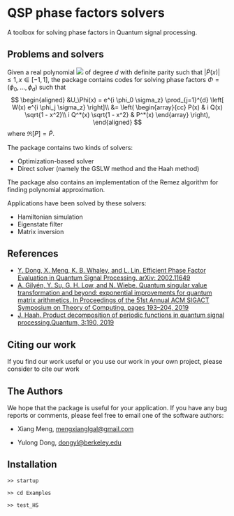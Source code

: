 ﻿

# QSP phase factors solvers  

A toolbox for solving phase factors in Quantum signal processing.

## Problems and solvers

Given a real polynomial <img src="http://chart.googleapis.com/chart?cht=tx&chl= \tilde P" style="border:none;"> of degree $d$ with definite parity such that $|\tilde P(x)|\le 1, x\in[-1,1]$, the package contains codes for solving phase factors $\Phi=(\phi_0,\dots,\phi_d)$ such that
$$
\begin{aligned}
        &U_\Phi(x) = e^{i \phi_0 \sigma_z} \prod_{j=1}^{d} \left[ W(x) e^{i \phi_j \sigma_z} \right]\\
        &= \left( \begin{array}{cc}
        P(x) & i Q(x) \sqrt{1 - x^2}\\
        i Q^*(x) \sqrt{1 - x^2} & P^*(x)
        \end{array} \right),
\end{aligned}
$$
where $\Re[P]=\tilde P$.

The package contains two kinds of solvers:

- Optimization-based solver 
- Direct solver (namely the GSLW method and the Haah method)

The package also contains an implementation of the Remez algorithm for finding polynomial approximation.

Applications have been solved by these solvers:

- Hamiltonian simulation
- Eigenstate filter
- Matrix inversion

## References

- [Y. Dong, X. Meng, K. B. Whaley, and L. Lin. Efficient Phase Factor Evaluation in Quantum Signal Processing. arXiv: 2002.11649](https://arxiv.org/abs/2002.11649)
- [A. Gilyén, Y. Su, G. H. Low, and N. Wiebe. Quantum singular value transformation and beyond: exponential improvements for quantum matrix arithmetics. In Proceedings of the 51st Annual ACM SIGACT Symposium on Theory of Computing, pages 193–204, 2019](https://dl.acm.org/doi/10.1145/3313276.3316366)
- [J. Haah. Product decomposition of periodic functions in quantum signal processing.Quantum, 3:190, 2019](https://quantum-journal.org/papers/q-2019-10-07-190/)

  
## Citing our work
If you find our work useful or you use our work in your own project, please consider to cite our work

## The Authors

We hope that the package is useful for your application. If you have any bug reports or comments, please feel free to email one of the software authors:

* Xiang Meng, mengxianglgal@gmail.com

* Yulong Dong, dongyl@berkeley.edu

  

## Installation

`>> startup`

`>> cd Examples`

`>> test_HS`




